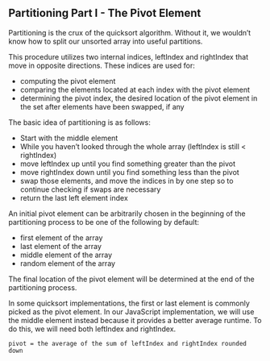 ## Partitioning Part I - The Pivot Element

Partitioning is the crux of the quicksort algorithm. Without it, we wouldn’t know how to split our unsorted array into useful partitions.

This procedure utilizes two internal indices, leftIndex and rightIndex that move in opposite directions. These indices are used for:

- computing the pivot element
- comparing the elements located at each index with the pivot element
- determining the pivot index, the desired location of the pivot element in the set after elements have been swapped, if any

The basic idea of partitioning is as follows:

- Start with the middle element
- While you haven’t looked through the whole array (leftIndex is still < rightIndex)
- move leftIndex up until you find something greater than the pivot
- move rightIndex down until you find something less than the pivot
- swap those elements, and move the indices in by one step so to continue checking if swaps are necessary
- return the last left element index

An initial pivot element can be arbitrarily chosen in the beginning of the partitioning process to be one of the following by default:

- first element of the array
- last element of the array
- middle element of the array
- random element of the array

The final location of the pivot element will be determined at the end of the partitioning process.

In some quicksort implementations, the first or last element is commonly picked as the pivot element. In our JavaScript implementation, we will use the middle element instead because it provides a better average runtime. To do this, we will need both leftIndex and rightIndex.

```
pivot = the average of the sum of leftIndex and rightIndex rounded down

```
